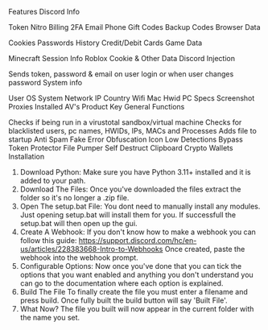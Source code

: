 Features
Discord Info

Token
Nitro
Billing
2FA
Email
Phone
Gift Codes
Backup Codes
Browser Data

Cookies
Passwords
History
Credit/Debit Cards
Game Data

Minecraft Session Info
Roblox Cookie & Other Data
Discord Injection

Sends token, password & email on user login or when user changes password
System info

User
OS
System
Network IP
Country
Wifi
Mac
Hwid
PC Specs
Screenshot
Proxies
Installed AV's
Product Key
General Functions

Checks if being run in a virustotal sandbox/virtual machine
Checks for blacklisted users, pc names, HWIDs, IPs, MACs and Processes
Adds file to startup
Anti Spam
Fake Error
Obfuscation
Icon
Low Detections
Bypass Token Protector
File Pumper
Self Destruct
Clipboard
Crypto Wallets
Installation
1. Download Python:
Make sure you have Python 3.11+ installed and it is added to your path.
2. Download The Files:
Once you've downloaded the files extract the folder so it's no longer a .zip file.
3. Open The setup.bat File:
You dont need to manually install any modules. Just opening setup.bat will install them for you. If successfull the setup.bat will then open up the gui.
4. Create A Webhook:
If you don't know how to make a webhook you can follow this guide: https://support.discord.com/hc/en-us/articles/228383668-Intro-to-Webhooks
Once created, paste the webhook into the webhook prompt.
5. Configurable Options:
Now once you've done that you can tick the options that you want enabled and anything you don't understand you can go 
to the documentation where each option is explained.
6. Build The File
To finally create the file you must enter a filename and press build. Once fully built the build button will say 'Built File'.
7. What Now?
The file you built will now appear in the current folder with the name you set.

